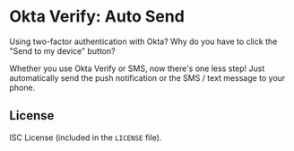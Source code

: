 # Okta Verify: Auto Send

Using two-factor authentication with Okta? Why do you have to click the "Send
to my device" button?

Whether you use Okta Verify or SMS, now there's one less step! Just
automatically send the push notification or the SMS / text message to your
phone.

## License

ISC License (included in the `LICENSE` file).
